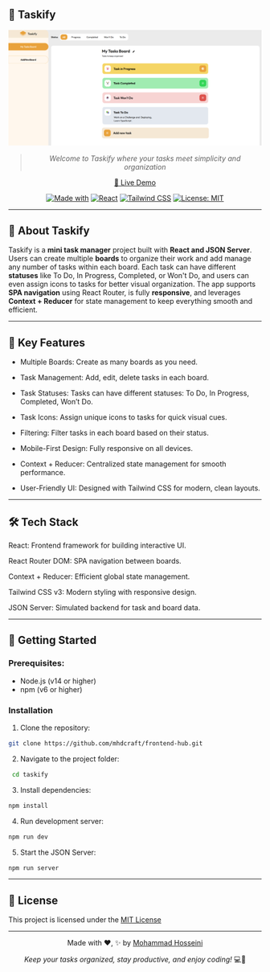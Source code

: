 ## 📒 Taskify

<div align="center">

![Design Preview](./src/assets/images/design/preview.png)

> _Welcome to Taskify where your tasks meet simplicity and organization_

[🚀 Live Demo]()

[![Made with](https://img.shields.io/badge/Made%20with-✨-black.svg)](https://github.com/mhdcraft)
[![React](https://img.shields.io/badge/React-⚛️-purple.svg)](https://react.dev/)
[![Tailwind CSS](https://img.shields.io/badge/Tailwind-CSS-blue.svg?logo=tailwind-css)](https://tailwindcss.com/)
[![License: MIT](https://img.shields.io/badge/License-MIT-orange.svg)](https://opensource.org/licenses/MIT)

</div>

---

## 🌟 About Taskify

Taskify is a **mini task manager** project built with **React and JSON Server**.
Users can create multiple **boards** to organize their work and add manage any number of tasks within each board.
Each task can have different **statuses** like To Do, In Progress, Completed, or Won't Do, and users can even assign icons to tasks for better visual organization.
The app supports **SPA navigation** using React Router, is fully **responsive**, and leverages **Context + Reducer** for state management to keep everything smooth and efficient.

---

## 🚀 Key Features

- Multiple Boards: Create as many boards as you need.

- Task Management: Add, edit, delete tasks in each board.

- Task Statuses: Tasks can have different statuses: To Do, In Progress, Completed, Won’t Do.

- Task Icons: Assign unique icons to tasks for quick visual cues.

- Filtering: Filter tasks in each board based on their status.

- Mobile-First Design: Fully responsive on all devices.

- Context + Reducer: Centralized state management for smooth performance.

- User-Friendly UI: Designed with Tailwind CSS for modern, clean layouts.

---

## 🛠️ Tech Stack

React: Frontend framework for building interactive UI.

React Router DOM: SPA navigation between boards.

Context + Reducer: Efficient global state management.

Tailwind CSS v3: Modern styling with responsive design.

JSON Server: Simulated backend for task and board data.

---

## 🚀 Getting Started

### Prerequisites:

- Node.js (v14 or higher)
- npm (v6 or higher)

### Installation

1. Clone the repository:

```bash
git clone https://github.com/mhdcraft/frontend-hub.git
```

2. Navigate to the project folder:

```bash
 cd taskify
```

3. Install dependencies:

```bash
npm install
```

4. Run development server:

```bash
npm run dev
```

5. Start the JSON Server:

```bash
npm run server
```

---

## 📜 License

This project is licensed under the [MIT License](./LICENSE)

---

<div align="center">

Made with ❤️, ✨ by [Mohammad Hosseini](https://github.com/mhdcraft)

_Keep your tasks organized, stay productive, and enjoy coding!_ 💻🚀

</div>
